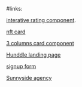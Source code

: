 
#links:



<a href="https://nyaou.github.io/frontend-mentor/interactive-rating-component-main/index.html">interative rating component</a>.

<a href="https://nyaou.github.io/frontend-mentor/nft-preview-card-component-main/nft-preview-card-component-main">nft card</a>

<a href="https://nyaou.github.io/frontend-mentor/3-column-preview-card-component-main">3 columns card component</a>

<a href="https://nyaou.github.io/frontend-mentor/huddle-landing-page-with-single-introductory-section-master">Hunddle landing page </a>

<a href="https://nyaou.github.io/frontend-mentor/intro-component-with-signup-form-master">signup form</a>

<a href="https://nyaou.github.io/frontend-mentor/sunnyside-agency-landing-page-main">Sunnyside agency</a>

